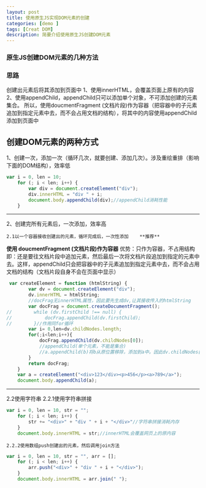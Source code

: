 ```yaml
---
layout: post
title: 使用原生JS实现DOM元素的创建
categories: [demo ]
tags: [Creat DOM]
description: 简要介绍使用原生JS创建DOM元素
---
```


### 原生JS创建DOM元素的几种方法

### 思路
创建出元素后将其添加到页面中
1、使用innerHTML，会覆盖页面上原有的内容
2、使用appendChild，appendChild只可以添加单个对象，不可添加创建的元素集合。
所以，使用doucmentFragment (文档片段)作为容器（把容器中的子元素追加到指定元素中去，而不会占用文档的结构），将其中的内容使用appendChild添加到页面中


## 创建DOM元素的两种方式
1、创建一次，添加一次（循环几次，就要创建、添加几次）。涉及重绘重排（影响下面的DOM结构），效率低

```javaScript
var i = 0, len = 10;
    for (; i < len; i++) {
        var div = document.createElement("div");
        div.innerHTML = "div " + i;
        document.body.appendChild(div);//appendChild消耗性能
    }
```
---
2、创建完所有元素后，一次添加，效率高
	
	2.1以一个容器接收创建出的元素，循环完成后，一次性添加    **推荐**

**使用 doucmentFragment (文档片段)作为容器**
优势：只作为容器，不占用结构
即：还是要往文档片段中追加元素，然后最后一次将文档片段追加到指定的元素中去。这样，appendChild只会把容器中的子元素追加到指定元素中去，而不会占用文档的结构（文档片段自身不会在页面中显示）

```javascript
 var createElement = function (htmlString) {
        var dv = document.createElement("div");
        dv.innerHTML = htmlString;
        //docFrag无innerHTML属性，因此要先生成dv,让其接收传入的htmlString
        var docFrag = document.createDocumentFragment();
//        while (dv.firstChild !== null) {
//            docFrag.appendChild(dv.firstChild);
//        }//作用同for循环
        var i= 0,len=dv.childNodes.length;
        for(;i<len;i++){
            docFrag.appendChild(dv.childNodes[0]);
            //appendChild(单个元素，不能是集合)
            //a.appendChild(b)将b从原位置移除，添加到a中。因此dv.childNodes[0]不断从dv.childNodes数组中移除，dv.childNodes.length不断减1,所以在循环外获取dv.childNodes.length。
        }
        return docFrag;
    }
    var a = createElement("<div>123</div><p>456</p><a>789</a>");
    document.body.appendChild(a);
```
---
2.2使用字符串
	2.2.1使用字符串拼接

```javaScript
var i = 0, len = 10, str = "";
    for (; i < len; i++) {
        str += "<div>" + "div " + i + "</div>"//字符串拼接消耗内存
    }
    document.body.innerHTML = str;//innerHTML会覆盖网页上的原内容
```

	2.2.2使用数组push创建出的元素，然后调用join方法

```javascript
var i = 0, len = 10, str = "", arr = [];
    for (; i < len; i++) {
        arr.push("<div>" + "div " + i + "</div>");
    }
    document.body.innerHTML = arr.join(" ");
```


